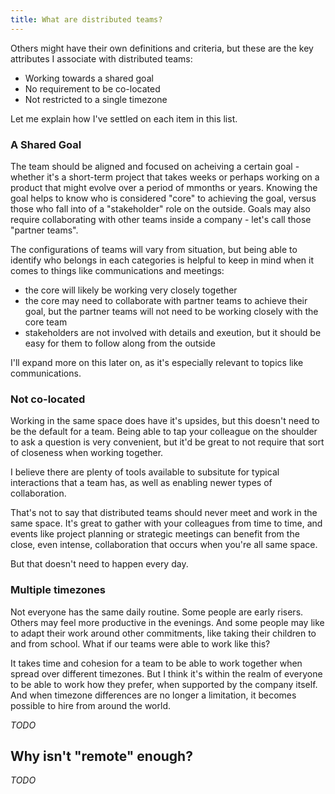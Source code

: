 ```yaml
---
title: What are distributed teams?
---
```


Others might have their own definitions and criteria, but these are the key
attributes I associate with distributed teams:

 - Working towards a shared goal
 - No requirement to be co-located
 - Not restricted to a single timezone

Let me explain how I've settled on each item in this list.

### A Shared Goal

The team should be aligned and focused on acheiving a certain goal - whether
it's a short-term project that takes weeks or perhaps working on a product that
might evolve over a period of mmonths or years. Knowing the goal helps to know
who is considered "core" to achieving the goal, versus those who fall into of a
"stakeholder" role on the outside. Goals may also require collaborating with
other teams inside a company - let's call those "partner teams".

The configurations of teams will vary from situation, but being able to identify
who belongs in each categories is helpful to keep in mind when it comes to
things like communications and meetings:

 - the core will likely be working very closely together
 - the core may need to collaborate with partner teams to achieve their goal,
   but the partner teams will not need to be working closely with the core team
 - stakeholders are not involved with details and exeution, but it should be
   easy for them to follow along from the outside

I'll expand more on this later on, as it's especially relevant to topics like
communications.

### Not co-located

Working in the same space does have it's upsides, but this doesn't need to be
the default for a team. Being able to tap your colleague on the shoulder to ask
a question is very convenient, but it'd be great to not require that sort of
closeness when working together.

I believe there are plenty of tools available to subsitute for typical
interactions that a team has, as well as enabling newer types of collaboration.

That's not to say that distributed teams should never meet and work in the same
space. It's great to gather with your colleagues from time to time, and events
like project planning or strategic meetings can benefit from the close, even
intense, collaboration that occurs when you're all same space.

But that doesn't need to happen every day.

### Multiple timezones

Not everyone has the same daily routine. Some people are early risers. Others
may feel more productive in the evenings. And some people may like to adapt
their work around other commitments, like taking their children to and from
school. What if our teams were able to work like this?

It takes time and cohesion for a team to be able to work together when
spread over different timezones. But I think it's within the realm of everyone
to be able to work how they prefer, when supported by the company itself. And
when timezone differences are no longer a limitation, it becomes possible to
hire from around the world.

*TODO*

## Why isn't "remote" enough?

*TODO*
